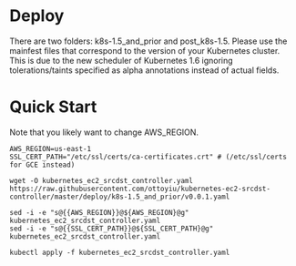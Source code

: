 # Deploy
There are two folders: k8s-1.5_and_prior and post_k8s-1.5. Please use the mainfest files that correspond to the version of your Kubernetes cluster.
This is due to the new scheduler of Kubernetes 1.6 ignoring tolerations/taints specified as alpha annotations instead of actual fields.


# Quick Start
Note that you likely want to change AWS_REGION.
```
AWS_REGION=us-east-1
SSL_CERT_PATH="/etc/ssl/certs/ca-certificates.crt" # (/etc/ssl/certs for GCE instead)

wget -O kubernetes_ec2_srcdst_controller.yaml https://raw.githubusercontent.com/ottoyiu/kubernetes-ec2-srcdst-controller/master/deploy/k8s-1.5_and_prior/v0.0.1.yaml

sed -i -e "s@{{AWS_REGION}}@${AWS_REGION}@g" kubernetes_ec2_srcdst_controller.yaml
sed -i -e "s@{{SSL_CERT_PATH}}@${SSL_CERT_PATH}@g" kubernetes_ec2_srcdst_controller.yaml

kubectl apply -f kubernetes_ec2_srcdst_controller.yaml
```
